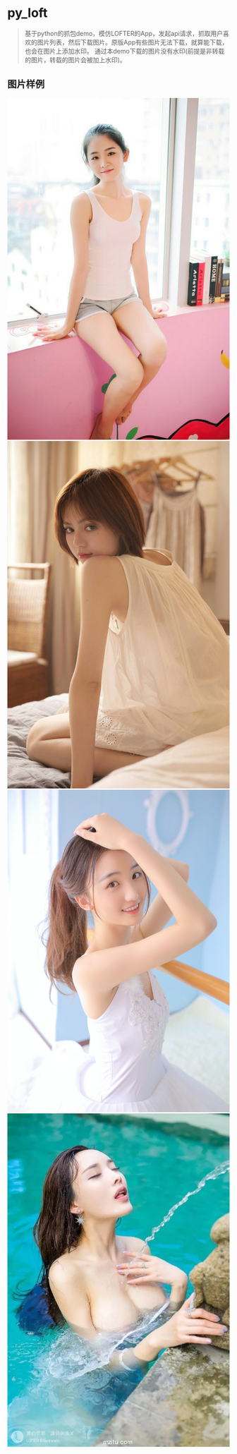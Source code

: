 # py_loft

>基于python的抓包demo，模仿LOFTER的App，发起api请求，抓取用户喜欢的图片列表，然后下载图片。原版App有些图片无法下载，就算能下载，也会在图片上添加水印。
通过本demo下载的图片没有水印(前提是非转载的图片，转载的图片会被加上水印)。

## 图片样例

![](res/pic/Sk5OZVhRaUZtSFhGcTZXc0NDazBwR3IvVWRZQjFuZGs2dXZRQm5INks5OG5BdG1uMlI1TFdnPT0.jpg)
![](res/pic/Sk5OZVhRaUZtSFU0dUVJU1BpbkZ1ZC85aEJzOXFOUkxwOFZYUUxGRzZvUFBXNE5hZzlFQUtnPT0.jpg)
![](res/pic/RzJPU1E4RWk4SHNDL0Y1eFRIUWpaZmNYMldJUUtMOEtxNS9uSHV1NHpsYmNwRjAvSUt3cHRBPT0.jpg)
![](res/pic/OUlPak4zV1VMbjVEZDh0czdlOFE0eWVaYXY5THNaRGNPWnB0RHNwMGg4QWMwZTJjU2VheU9BPT0.jpg)

